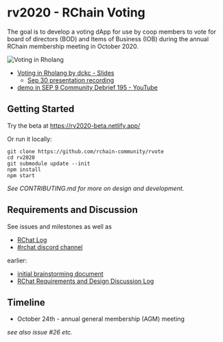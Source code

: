 # rv2020 - RChain Voting

The goal is to develop a voting dApp for use by coop members to vote for board of directors (BOD) and Items of Business (IOB) during the annual RChain membership meeting in October 2020.

![Voting in Rholang](https://user-images.githubusercontent.com/150986/94964103-d3e17e80-04be-11eb-8ee5-a714860520f5.png)

- [Voting in Rholang by dckc \- Slides](https://docs.google.com/presentation/d/1LLwejP0QdhHwhjYd-LFIPBblj1owjBGHBgL_EWh80V8/edit#slide=id.p)
  - [Sep 30 presentation recording](https://www.youtube.com/watch?v=XY-kyfojbGQ)
- [demo in SEP 9 Community Debrief 195 \- YouTube](https://youtu.be/SszdCWVDFFM?t=1006)

## Getting Started

Try the beta at https://rv2020-beta.netlify.app/

Or run it locally:

```
git clone https://github.com/rchain-community/rvote
cd rv2020
git submodule update --init
npm install
npm start
```

_See CONTRIBUTING.md for more on design and development._

## Requirements and Discussion

See issues and milestones as well as

- [RChat Log](https://docs.google.com/document/d/1rDAXC6TcFr4JS7eQti3jjFnf0FJGzwLpq9pnBaLHa30/edit#heading=h.v4jq7ifo127j)
- [#rchat discord channel](https://discord.com/channels/375365542359465989/717821191728922684)

earlier:

- [initial brainstorming document](https://docs.google.com/document/d/1jfARb33suC_7AkICblTOFTmKN2mvTu9r7cFRPDKZ6hw/edit#)
- [RChat Requirements and Design Discussion Log](https://docs.google.com/document/d/1PsPSvUBDQw2EV-L-K52Fmiy01_VtyesIKLMp6Mm-XGw/edit)

## Timeline

- October 24th - annual general membership (AGM) meeting

_see also issue #26 etc._
